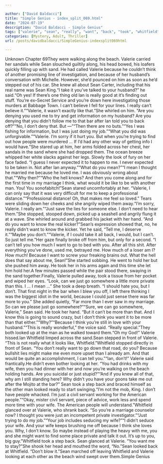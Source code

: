 ```yaml
---

author: ["David Baldacci"]
title: "Simple Genius - index_split_069.html"
date: "2024-07-19"
description: "David Baldacci - Simple Genius"
tags: ["valerie", "sean", "really", "want", "back", "took", "whitfield", "think", "know", "go", "wife", "ian", "would", "said", "tell", "along", "beach", "sand", "husband", "take", "oh", "like", "bar", "people", "look"]
categories: [Mystery, Adult, Thriller]
url: /posts/davidbaldacci/SimpleGenius-indexsplit069html

---
```



Unknown
Chapter 69They were walking along the beach. Valerie carried her sandals while Sean slouched guiltily along, his head bowed, his loafers quickly filling up with sand. He had called Valerie because he couldn’t think of another promising line of investigation, and because of her husband’s conversation with Michelle. However, she’d pounced on him as soon as he’d stepped out of his car. She knew all about Sean Carter, including that his real name was Sean King.“I take it you’ve talked to your husband?” he said.“Oh yes! If there’s one thing old Ian is really good at it’s finding out stuff. You’re ex–Secret Service and you’re down here investigating those murders at Babbage Town. I can’t believe I fell for your lines. I really can’t believe it.”“Valerie, it wasn’t exactly like that.”She whirled on him. “Are you denying you used me to try and get information on my husband? Are you denying that you didn’t follow me to that bar after Ian told you to back off?”“No, I don’t deny that. But —”“Then there are no buts.”“Yes I was fishing for information, but I was just doing my job.”“What you did was unforgivable.”“Valerie. I’m sorry if it hurt you. But when you’re trying to find out how people were murdered … If I’d had any other way of getting info I would have.”She stared up at him, her arms folded across her chest, her sandals in the sand where she had dropped them. The ocean breeze whipped her white slacks against her legs. Slowly the look of fury on her face faded. “I guess I never expected it to happen to me. I never expected to be taken in. Not after Ian anyway.”“What do you mean?”“I mean I thought he married me because he loved me. I was obviously wrong about that.”“Why then?”“Who the hell knows? And then you come along and for the first time in my marriage I think, what would it be like to be with another man. You! You sonofabitch!”Sean stared uncomfortably at her. “Valerie, I can only say that it was very difficult for me to keep a professional distance.”“Professional distance! Oh, that makes me feel so loved.” Tears were sliding down her cheeks and she angrily wiped them away.“I’m sorry, Valerie. I really am.”“Just save the lies for someone else. I don’t need to hear them.”She stopped, stooped down, picked up a seashell and angrily flung it at a wave. She whirled around and grabbed his jacket with her hand. “And do you want to know the real kicker?”Sean’s expression showed that, no, he really didn’t want to know the kicker. Yet he said, “Tell me, I deserve it.”“Maybe you don’t.”“Valerie, if I could take it all back, I would, but I can’t. So just tell me.”Her gaze finally broke off from him, but only for a second. “I can’t tell you how much I want to go to bed with you. After all this shit. After everything you’ve done, used me, betrayed me. How much of a loser am I? How much! Because I want to screw your freaking brains out. What the hell does that say about me, Sean!”She started sobbing. He went to hold her but she pushed him away. He took her in his arms again and this time she let him hold her.A few minutes passed while the pair stood there, swaying in the sand together.Finally, Valerie pulled away, took a tissue from her pocket and wiped her eyes. “Look, can we just go somewhere a little more private than this. I … I mean …” She took a deep breath. “I should hate you, but I don’t. That first night in the bar when I blew you off, I left there thinking I was the biggest idiot in the world, because I could just sense there was far more to you.” She added quietly, “Far more than I ever saw in my marriage. So can we please just go somewhere?”“Sure, we can go somewhere, Valerie,” Sean said. He took her hand. “But it can’t be more than that. And I know this is going to sound crazy, but I don’t think you want it to be more than that either.”“Why?”“Because I think you’re still in love with your husband.”“This is really wonderful,” the voice said. “Really special.”They both looked up at the man as he walked toward them.“Oh my God!” Valerie hissed.Ian Whitfield limped across the sand.Sean stepped in front of Valerie. “This is not really what it looks like, Whitfield.”Whitfield stopped directly in front of Sean. “You don’t really want to go down that road, do you? Because bullshit lies might make me even more upset than I already am. And that would be quite an accomplishment, I can tell you.”“Ian, don’t!” Valerie said frantically.He didn’t even bother looking at her. “You had drinks with my wife, then you had dinner with her and now you’re walking on the beach holding hands. Are you suicidal or just stupid?”“And if you knew all of that, why am I still standing here? Why didn’t you have your goons take me out after the Mojito at the bar?” Sean took a step back and braced himself as the other man looked ready to start swinging.“I’m not the mob, King. I don’t have people whacked. I’m just a civil servant working for the American people.”“Okay, mister civil servant, piece of advice, work less and spend more time with your wife. The American people will understand.”Whitfield glanced over at Valerie, who shrank back. “So you’re a marriage counselor now? I thought you were just an incompetent private investigator.”“Just trying to do my job.”“Your job includes seducing my wife?”“I didn’t seduce your wife. And your wife keeps brushing me off because I think she loves you. Why, I don’t know. So maybe instead of playing the heavy with me, you and she might want to find some place private and talk it out. It’s up to you, big guy.”Whitfield took a step back. Sean glanced at Valerie. “You want me to stay?”She shook her head and mouthed the word, “No.”Sean looked back at Whitfield. “Don’t blow it.”Sean marched off leaving Whitfield and Valerie looking at each other as the beach wind swept over them.Simple Genius
